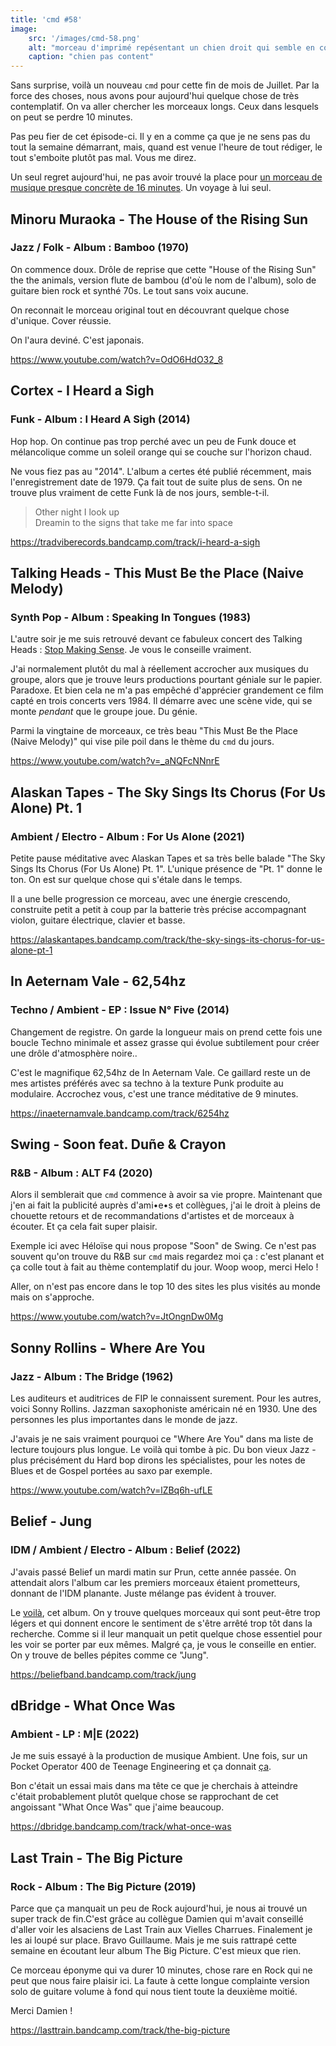 ```yaml
---
title: 'cmd #58'
image:
    src: '/images/cmd-58.png'
    alt: "morceau d'imprimé repésentant un chien droit qui semble en colère"
    caption: "chien pas content"
---
```



Sans surprise, voilà un nouveau `cmd` pour cette fin de mois de Juillet. Par la
force des choses, nous avons pour aujourd'hui quelque chose de très
contemplatif. On va aller chercher les morceaux longs. Ceux dans lesquels on
peut se perdre 10 minutes.

Pas peu fier de cet épisode-ci. Il y en a comme ça que je ne sens pas du tout la
semaine démarrant, mais, quand est venue l'heure de tout rédiger, le tout
s'emboite plutôt pas mal. Vous me direz.

Un seul regret aujourd'hui, ne pas avoir trouvé la place pour [un morceau de
musique presque concrète de 16
minutes](https://orenambarchi.bandcamp.com/track/hubris-part-3). Un voyage à lui
seul.



## Minoru Muraoka - The House of the Rising Sun

### Jazz / Folk - Album : Bamboo (1970)

On commence doux. Drôle de reprise que cette "House of the Rising Sun" the the
animals, version flute de bambou (d'où le nom de l'album), solo de guitare bien
rock et synthé 70s. Le tout sans voix aucune.

On reconnait le morceau original tout en découvrant quelque chose d'unique.
Cover réussie.

On l'aura deviné. C'est japonais.

https://www.youtube.com/watch?v=OdO6HdO32_8



## Cortex - I Heard a Sigh

### Funk - Album :  I Heard A Sigh (2014)

Hop hop. On continue pas trop perché avec un peu de Funk douce et mélancolique
comme un soleil orange qui se couche sur l'horizon chaud.

Ne vous fiez pas au "2014". L'album a certes été publié récemment, mais
l'enregistrement date de 1979. Ça fait tout de suite plus de sens. On ne trouve
plus vraiment de cette Funk là de nos jours, semble-t-il.

> Other night I look up<br/>
> Dreamin to the signs that take me far into space

https://tradviberecords.bandcamp.com/track/i-heard-a-sigh



## Talking Heads - This Must Be the Place (Naive Melody)

### Synth Pop - Album : Speaking In Tongues (1983)

L'autre soir je me suis retrouvé devant ce fabuleux concert des Talking Heads :
[Stop Making Sense](https://www.youtube.com/watch?v=_CUvkrtqbIM). Je vous le
conseille vraiment.

J'ai normalement plutôt du mal à réellement accrocher aux musiques du groupe,
alors que je trouve leurs productions pourtant géniale sur le papier. Paradoxe.
Et bien cela ne m'a pas empêché d'apprécier grandement ce film capté en trois
concerts vers 1984. Il démarre avec une scène vide, qui se monte _pendant_ que
le groupe joue. Du génie.

Parmi la vingtaine de morceaux, ce très beau "This Must Be the Place (Naive
Melody)" qui vise pile poil dans le thème du `cmd` du jours.

https://www.youtube.com/watch?v=_aNQFcNNnrE



## Alaskan Tapes - The Sky Sings Its Chorus (For Us Alone) Pt. 1

### Ambient / Electro - Album : For Us Alone (2021)

Petite pause méditative avec Alaskan Tapes et sa très belle balade "The Sky
Sings Its Chorus (For Us Alone) Pt. 1". L'unique présence de "Pt. 1" donne le
ton. On est sur quelque chose qui s'étale dans le temps.

Il a une belle progression ce morceau, avec une énergie crescendo, construite
petit a petit à coup par la batterie très précise accompagnant violon, guitare
électrique, clavier et basse.

https://alaskantapes.bandcamp.com/track/the-sky-sings-its-chorus-for-us-alone-pt-1



## In Aeternam Vale - 62,54hz

### Techno / Ambient - EP : Issue N° Five (2014)

Changement de registre. On garde la longueur mais on prend cette fois une boucle
Techno minimale et assez grasse qui évolue subtilement pour créer une drôle
d'atmosphère noire..

C'est le magnifique 62,54hz de In Aeternam Vale. Ce gaillard reste un de mes
artistes préférés avec sa techno à la texture Punk produite au modulaire.
Accrochez vous, c'est une trance méditative de 9 minutes.

https://inaeternamvale.bandcamp.com/track/6254hz



## Swing - Soon feat. Duñe & Crayon

### R&B - Album : ALT F4 (2020)

Alors il semblerait que `cmd` commence à avoir sa vie propre. Maintenant que
j'en ai fait la publicité auprès d'ami•e•s et collègues, j'ai le droit à pleins
de chouette retours et de recommandations d'artistes et de morceaux à écouter.
Et ça cela fait super plaisir.

Exemple ici avec Héloïse qui nous propose "Soon" de Swing. Ce n'est pas souvent
qu'on trouve du R&B sur `cmd` mais regardez moi ça : c'est planant et ça colle
tout à fait au thème contemplatif du jour. Woop woop, merci Helo !

Aller, on n'est pas encore dans le top 10 des sites les plus visités au monde
mais on s'approche.

https://www.youtube.com/watch?v=JtOngnDw0Mg



## Sonny Rollins - Where Are You

### Jazz - Album : The Bridge (1962)

Les auditeurs et auditrices de FIP le connaissent surement. Pour les autres,
voici Sonny Rollins. Jazzman saxophoniste américain né en 1930. Une des
personnes les plus importantes dans le monde de jazz.

J'avais je ne sais vraiment pourquoi ce "Where Are You" dans ma liste de lecture
toujours plus longue. Le voilà qui tombe à pic. Du bon vieux Jazz - plus
précisément du Hard bop dirons les spécialistes, pour les notes de Blues et de
Gospel portées au saxo par exemple.

https://www.youtube.com/watch?v=lZBq6h-ufLE



## Belief - Jung

### IDM / Ambient / Electro - Album : Belief (2022)

J'avais passé Belief un mardi matin sur Prun, cette année passée. On attendait
alors l'album car les premiers morceaux étaient prometteurs, donnant de l'IDM
planante. Juste mélange pas évident à trouver.

Le [voilà](https://beliefband.bandcamp.com/album/belief), cet album. On y trouve
quelques morceaux qui sont peut-être trop légers et qui donnent encore le
sentiment de s'être arrêté trop tôt dans la recherche. Comme si il leur manquait
un petit quelque chose essentiel pour les voir se porter par eux mêmes. Malgré
ça, je vous le conseille en entier. On y trouve de belles pépites comme ce
"Jung".

https://beliefband.bandcamp.com/track/jung



## dBridge - What Once Was

### Ambient - LP : M|E (2022)

Je me suis essayé à la production de musique Ambient. Une fois, sur un Pocket
Operator 400 de Teenage Engineering et ça donnait
[ça](https://soundcloud.com/guillaumewuip/fif).

Bon c'était un essai mais dans ma tête ce que je cherchais à atteindre c'était
probablement plutôt quelque chose se rapprochant de cet angoissant "What Once
Was" que j'aime beaucoup.

https://dbridge.bandcamp.com/track/what-once-was



## Last Train - The Big Picture

### Rock - Album : The Big Picture (2019)

Parce que ça manquait un peu de Rock aujourd'hui, je nous ai trouvé un super
track de fin.C'est grâce au collègue Damien qui m'avait conseillé d'aller voir
les alsaciens de Last Train aux Vielles Charrues. Finalement je les ai loupé sur
place. Bravo Guillaume. Mais je me suis rattrapé cette semaine en écoutant leur
album The Big Picture. C'est mieux que rien.

Ce morceau éponyme qui va durer 10 minutes, chose rare en Rock qui ne peut que
nous faire plaisir ici. La faute à cette longue complainte version solo de
guitare volume à fond qui nous tient toute la deuxième moitié.

Merci Damien !

https://lasttrain.bandcamp.com/track/the-big-picture

